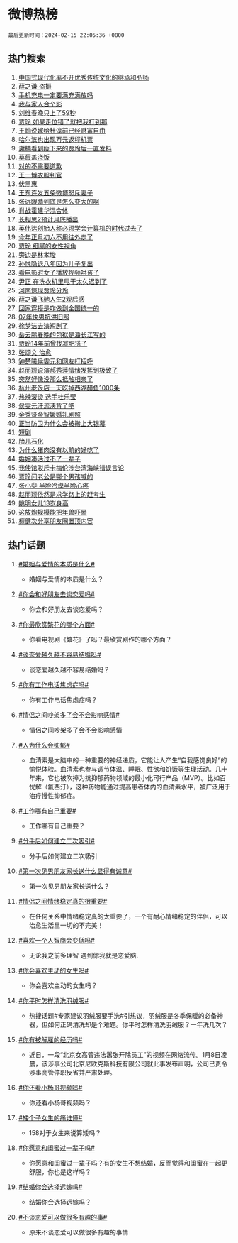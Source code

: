 # 微博热榜

`最后更新时间：2024-02-15 22:05:36 +0800`

## 热门搜索

1. [中国式现代化离不开优秀传统文化的继承和弘扬](https://m.weibo.cn/search?containerid=100103type%3D1%26t%3D10%26q%3D%23%E4%B8%AD%E5%9B%BD%E5%BC%8F%E7%8E%B0%E4%BB%A3%E5%8C%96%E7%A6%BB%E4%B8%8D%E5%BC%80%E4%BC%98%E7%A7%80%E4%BC%A0%E7%BB%9F%E6%96%87%E5%8C%96%E7%9A%84%E7%BB%A7%E6%89%BF%E5%92%8C%E5%BC%98%E6%89%AC%23&stream_entry_id=51&isnewpage=1&extparam=seat%3D1%26pos%3D0%26dgr%3D0%26filter_type%3Drealtimehot%26c_type%3D51%26stream_entry_id%3D51%26cate%3D10103%26q%3D%2523%25E4%25B8%25AD%25E5%259B%25BD%25E5%25BC%258F%25E7%258E%25B0%25E4%25BB%25A3%25E5%258C%2596%25E7%25A6%25BB%25E4%25B8%258D%25E5%25BC%2580%25E4%25BC%2598%25E7%25A7%2580%25E4%25BC%25A0%25E7%25BB%259F%25E6%2596%2587%25E5%258C%2596%25E7%259A%2584%25E7%25BB%25A7%25E6%2589%25BF%25E5%2592%258C%25E5%25BC%2598%25E6%2589%25AC%2523%26display_time%3D1708005934%26pre_seqid%3D170800593477700450163)
1. [薛之谦 盗摄](https://m.weibo.cn/search?containerid=100103type%3D1%26t%3D10%26q%3D%E8%96%9B%E4%B9%8B%E8%B0%A6+%E7%9B%97%E6%91%84&stream_entry_id=31&isnewpage=1&extparam=seat%3D1%26band_rank%3D1%26filter_type%3Drealtimehot%26c_type%3D31%26realpos%3D1%26cate%3D5001%26lcate%3D5001%26flag%3D1%26dgr%3D0%26q%3D%25E8%2596%259B%25E4%25B9%258B%25E8%25B0%25A6%2520%25E7%259B%2597%25E6%2591%2584%26stream_entry_id%3D31%26pos%3D0%26display_time%3D1708005934%26pre_seqid%3D170800593477700450163)
1. [手机充电一定要满充满放吗](https://m.weibo.cn/search?containerid=100103type%3D1%26t%3D10%26q%3D%23%E6%89%8B%E6%9C%BA%E5%85%85%E7%94%B5%E4%B8%80%E5%AE%9A%E8%A6%81%E6%BB%A1%E5%85%85%E6%BB%A1%E6%94%BE%E5%90%97%23&stream_entry_id=31&isnewpage=1&extparam=seat%3D1%26band_rank%3D2%26filter_type%3Drealtimehot%26c_type%3D31%26realpos%3D2%26cate%3D5001%26lcate%3D5001%26flag%3D2%26dgr%3D0%26q%3D%2523%25E6%2589%258B%25E6%259C%25BA%25E5%2585%2585%25E7%2594%25B5%25E4%25B8%2580%25E5%25AE%259A%25E8%25A6%2581%25E6%25BB%25A1%25E5%2585%2585%25E6%25BB%25A1%25E6%2594%25BE%25E5%2590%2597%2523%26stream_entry_id%3D31%26pos%3D1%26display_time%3D1708005934%26pre_seqid%3D170800593477700450163)
1. [我与家人合个影](https://m.weibo.cn/search?containerid=100103type%3D1%26t%3D10%26q%3D%23%E6%88%91%E4%B8%8E%E5%AE%B6%E4%BA%BA%E5%90%88%E4%B8%AA%E5%BD%B1%23&stream_entry_id=31&isnewpage=1&extparam=seat%3D1%26band_rank%3D3%26filter_type%3Drealtimehot%26c_type%3D31%26realpos%3D3%26cate%3D5001%26lcate%3D5001%26flag%3D0%26dgr%3D0%26q%3D%2523%25E6%2588%2591%25E4%25B8%258E%25E5%25AE%25B6%25E4%25BA%25BA%25E5%2590%2588%25E4%25B8%25AA%25E5%25BD%25B1%2523%26stream_entry_id%3D31%26pos%3D2%26display_time%3D1708005934%26pre_seqid%3D170800593477700450163)
1. [刘维春晚只上了59秒](https://m.weibo.cn/search?containerid=100103type%3D1%26t%3D10%26q%3D%23%E5%88%98%E7%BB%B4%E6%98%A5%E6%99%9A%E5%8F%AA%E4%B8%8A%E4%BA%8659%E7%A7%92%23&stream_entry_id=31&isnewpage=1&extparam=seat%3D1%26band_rank%3D4%26filter_type%3Drealtimehot%26c_type%3D31%26realpos%3D4%26cate%3D5001%26lcate%3D5001%26flag%3D1%26dgr%3D0%26q%3D%2523%25E5%2588%2598%25E7%25BB%25B4%25E6%2598%25A5%25E6%2599%259A%25E5%258F%25AA%25E4%25B8%258A%25E4%25BA%258659%25E7%25A7%2592%2523%26stream_entry_id%3D31%26pos%3D3%26display_time%3D1708005934%26pre_seqid%3D170800593477700450163)
1. [贾玲 如果走位错了就把我打到那](https://m.weibo.cn/search?containerid=100103type%3D1%26t%3D10%26q%3D%E8%B4%BE%E7%8E%B2+%E5%A6%82%E6%9E%9C%E8%B5%B0%E4%BD%8D%E9%94%99%E4%BA%86%E5%B0%B1%E6%8A%8A%E6%88%91%E6%89%93%E5%88%B0%E9%82%A3&stream_entry_id=31&isnewpage=1&extparam=seat%3D1%26band_rank%3D5%26filter_type%3Drealtimehot%26c_type%3D31%26realpos%3D5%26cate%3D5001%26lcate%3D5001%26flag%3D2%26dgr%3D0%26q%3D%25E8%25B4%25BE%25E7%258E%25B2%2520%25E5%25A6%2582%25E6%259E%259C%25E8%25B5%25B0%25E4%25BD%258D%25E9%2594%2599%25E4%25BA%2586%25E5%25B0%25B1%25E6%258A%258A%25E6%2588%2591%25E6%2589%2593%25E5%2588%25B0%25E9%2582%25A3%26stream_entry_id%3D31%26pos%3D4%26display_time%3D1708005934%26pre_seqid%3D170800593477700450163)
1. [王灿说嫁给杜淳前已经财富自由](https://m.weibo.cn/search?containerid=100103type%3D1%26t%3D10%26q%3D%23%E7%8E%8B%E7%81%BF%E8%AF%B4%E5%AB%81%E7%BB%99%E6%9D%9C%E6%B7%B3%E5%89%8D%E5%B7%B2%E7%BB%8F%E8%B4%A2%E5%AF%8C%E8%87%AA%E7%94%B1%23&stream_entry_id=31&isnewpage=1&extparam=seat%3D1%26band_rank%3D6%26filter_type%3Drealtimehot%26c_type%3D31%26realpos%3D6%26cate%3D5001%26lcate%3D5001%26flag%3D2%26dgr%3D0%26q%3D%2523%25E7%258E%258B%25E7%2581%25BF%25E8%25AF%25B4%25E5%25AB%2581%25E7%25BB%2599%25E6%259D%259C%25E6%25B7%25B3%25E5%2589%258D%25E5%25B7%25B2%25E7%25BB%258F%25E8%25B4%25A2%25E5%25AF%258C%25E8%2587%25AA%25E7%2594%25B1%2523%26stream_entry_id%3D31%26pos%3D5%26display_time%3D1708005934%26pre_seqid%3D170800593477700450163)
1. [哈尔滨也出现万元返程机票](https://m.weibo.cn/search?containerid=100103type%3D1%26t%3D10%26q%3D%23%E5%93%88%E5%B0%94%E6%BB%A8%E4%B9%9F%E5%87%BA%E7%8E%B0%E4%B8%87%E5%85%83%E8%BF%94%E7%A8%8B%E6%9C%BA%E7%A5%A8%23&stream_entry_id=31&isnewpage=1&extparam=seat%3D1%26band_rank%3D7%26filter_type%3Drealtimehot%26c_type%3D31%26realpos%3D7%26cate%3D5001%26lcate%3D5001%26flag%3D1%26dgr%3D0%26q%3D%2523%25E5%2593%2588%25E5%25B0%2594%25E6%25BB%25A8%25E4%25B9%259F%25E5%2587%25BA%25E7%258E%25B0%25E4%25B8%2587%25E5%2585%2583%25E8%25BF%2594%25E7%25A8%258B%25E6%259C%25BA%25E7%25A5%25A8%2523%26stream_entry_id%3D31%26pos%3D6%26display_time%3D1708005934%26pre_seqid%3D170800593477700450163)
1. [谢楠看到瘦下来的贾玲后一直发抖](https://m.weibo.cn/search?containerid=100103type%3D1%26t%3D10%26q%3D%23%E8%B0%A2%E6%A5%A0%E7%9C%8B%E5%88%B0%E7%98%A6%E4%B8%8B%E6%9D%A5%E7%9A%84%E8%B4%BE%E7%8E%B2%E5%90%8E%E4%B8%80%E7%9B%B4%E5%8F%91%E6%8A%96%23&stream_entry_id=31&isnewpage=1&extparam=seat%3D1%26band_rank%3D8%26filter_type%3Drealtimehot%26c_type%3D31%26realpos%3D8%26cate%3D5001%26lcate%3D5001%26flag%3D2%26dgr%3D0%26q%3D%2523%25E8%25B0%25A2%25E6%25A5%25A0%25E7%259C%258B%25E5%2588%25B0%25E7%2598%25A6%25E4%25B8%258B%25E6%259D%25A5%25E7%259A%2584%25E8%25B4%25BE%25E7%258E%25B2%25E5%2590%258E%25E4%25B8%2580%25E7%259B%25B4%25E5%258F%2591%25E6%258A%2596%2523%26stream_entry_id%3D31%26pos%3D7%26display_time%3D1708005934%26pre_seqid%3D170800593477700450163)
1. [草莓盖浇饭](https://m.weibo.cn/search?containerid=100103type%3D1%26t%3D10%26q%3D%E8%8D%89%E8%8E%93%E7%9B%96%E6%B5%87%E9%A5%AD&stream_entry_id=31&isnewpage=1&extparam=seat%3D1%26band_rank%3D9%26filter_type%3Drealtimehot%26c_type%3D31%26realpos%3D9%26cate%3D5001%26lcate%3D5001%26flag%3D1%26dgr%3D0%26q%3D%25E8%258D%2589%25E8%258E%2593%25E7%259B%2596%25E6%25B5%2587%25E9%25A5%25AD%26stream_entry_id%3D31%26pos%3D8%26display_time%3D1708005934%26pre_seqid%3D170800593477700450163)
1. [对的不需要道歉](https://m.weibo.cn/search?containerid=100103type%3D1%26t%3D10%26q%3D%E5%AF%B9%E7%9A%84%E4%B8%8D%E9%9C%80%E8%A6%81%E9%81%93%E6%AD%89&stream_entry_id=31&isnewpage=1&extparam=seat%3D1%26band_rank%3D10%26filter_type%3Drealtimehot%26c_type%3D31%26realpos%3D10%26cate%3D5001%26lcate%3D5001%26flag%3D2%26dgr%3D0%26q%3D%25E5%25AF%25B9%25E7%259A%2584%25E4%25B8%258D%25E9%259C%2580%25E8%25A6%2581%25E9%2581%2593%25E6%25AD%2589%26stream_entry_id%3D31%26pos%3D9%26display_time%3D1708005934%26pre_seqid%3D170800593477700450163)
1. [王一博衣服判官](https://m.weibo.cn/search?containerid=100103type%3D1%26t%3D10%26q%3D%E7%8E%8B%E4%B8%80%E5%8D%9A%E8%A1%A3%E6%9C%8D%E5%88%A4%E5%AE%98&stream_entry_id=31&isnewpage=1&extparam=seat%3D1%26band_rank%3D11%26filter_type%3Drealtimehot%26c_type%3D31%26realpos%3D11%26cate%3D5001%26lcate%3D5001%26flag%3D1%26dgr%3D0%26q%3D%25E7%258E%258B%25E4%25B8%2580%25E5%258D%259A%25E8%25A1%25A3%25E6%259C%258D%25E5%2588%25A4%25E5%25AE%2598%26stream_entry_id%3D31%26pos%3D10%26display_time%3D1708005934%26pre_seqid%3D170800593477700450163)
1. [伏黑惠](https://m.weibo.cn/search?containerid=100103type%3D1%26t%3D10%26q%3D%E4%BC%8F%E9%BB%91%E6%83%A0&stream_entry_id=31&isnewpage=1&extparam=seat%3D1%26band_rank%3D12%26filter_type%3Drealtimehot%26c_type%3D31%26realpos%3D12%26cate%3D5001%26lcate%3D5001%26flag%3D0%26dgr%3D0%26q%3D%25E4%25BC%258F%25E9%25BB%2591%25E6%2583%25A0%26stream_entry_id%3D31%26pos%3D11%26display_time%3D1708005934%26pre_seqid%3D170800593477700450163)
1. [王东连发五条微博怒斥妻子](https://m.weibo.cn/search?containerid=100103type%3D1%26t%3D10%26q%3D%23%E7%8E%8B%E4%B8%9C%E8%BF%9E%E5%8F%91%E4%BA%94%E6%9D%A1%E5%BE%AE%E5%8D%9A%E6%80%92%E6%96%A5%E5%A6%BB%E5%AD%90%23&stream_entry_id=31&isnewpage=1&extparam=seat%3D1%26band_rank%3D13%26filter_type%3Drealtimehot%26c_type%3D31%26realpos%3D13%26cate%3D5001%26lcate%3D5001%26flag%3D0%26dgr%3D0%26q%3D%2523%25E7%258E%258B%25E4%25B8%259C%25E8%25BF%259E%25E5%258F%2591%25E4%25BA%2594%25E6%259D%25A1%25E5%25BE%25AE%25E5%258D%259A%25E6%2580%2592%25E6%2596%25A5%25E5%25A6%25BB%25E5%25AD%2590%2523%26stream_entry_id%3D31%26pos%3D12%26display_time%3D1708005934%26pre_seqid%3D170800593477700450163)
1. [张远眼睛到底是怎么变大的啊](https://m.weibo.cn/search?containerid=100103type%3D1%26t%3D10%26q%3D%23%E5%BC%A0%E8%BF%9C%E7%9C%BC%E7%9D%9B%E5%88%B0%E5%BA%95%E6%98%AF%E6%80%8E%E4%B9%88%E5%8F%98%E5%A4%A7%E7%9A%84%E5%95%8A%23&stream_entry_id=31&isnewpage=1&extparam=seat%3D1%26band_rank%3D14%26filter_type%3Drealtimehot%26c_type%3D31%26realpos%3D14%26cate%3D5001%26lcate%3D5001%26flag%3D0%26dgr%3D0%26q%3D%2523%25E5%25BC%25A0%25E8%25BF%259C%25E7%259C%25BC%25E7%259D%259B%25E5%2588%25B0%25E5%25BA%2595%25E6%2598%25AF%25E6%2580%258E%25E4%25B9%2588%25E5%258F%2598%25E5%25A4%25A7%25E7%259A%2584%25E5%2595%258A%2523%26stream_entry_id%3D31%26pos%3D13%26display_time%3D1708005934%26pre_seqid%3D170800593477700450163)
1. [肖战霍建华混合体](https://m.weibo.cn/search?containerid=100103type%3D1%26t%3D10%26q%3D%E8%82%96%E6%88%98%E9%9C%8D%E5%BB%BA%E5%8D%8E%E6%B7%B7%E5%90%88%E4%BD%93&stream_entry_id=31&isnewpage=1&extparam=seat%3D1%26band_rank%3D15%26filter_type%3Drealtimehot%26c_type%3D31%26realpos%3D15%26cate%3D5001%26lcate%3D5001%26flag%3D0%26dgr%3D0%26q%3D%25E8%2582%2596%25E6%2588%2598%25E9%259C%258D%25E5%25BB%25BA%25E5%258D%258E%25E6%25B7%25B7%25E5%2590%2588%25E4%25BD%2593%26stream_entry_id%3D31%26pos%3D14%26display_time%3D1708005934%26pre_seqid%3D170800593477700450163)
1. [长相思2预计月底播出](https://m.weibo.cn/search?containerid=100103type%3D1%26t%3D10%26q%3D%23%E9%95%BF%E7%9B%B8%E6%80%9D2%E9%A2%84%E8%AE%A1%E6%9C%88%E5%BA%95%E6%92%AD%E5%87%BA%23&stream_entry_id=31&isnewpage=1&extparam=seat%3D1%26band_rank%3D16%26filter_type%3Drealtimehot%26c_type%3D31%26realpos%3D16%26cate%3D5001%26lcate%3D5001%26flag%3D0%26dgr%3D0%26q%3D%2523%25E9%2595%25BF%25E7%259B%25B8%25E6%2580%259D2%25E9%25A2%2584%25E8%25AE%25A1%25E6%259C%2588%25E5%25BA%2595%25E6%2592%25AD%25E5%2587%25BA%2523%26stream_entry_id%3D31%26pos%3D15%26display_time%3D1708005934%26pre_seqid%3D170800593477700450163)
1. [英伟达创始人称必须学会计算机的时代过去了](https://m.weibo.cn/search?containerid=100103type%3D1%26t%3D10%26q%3D%23%E8%8B%B1%E4%BC%9F%E8%BE%BE%E5%88%9B%E5%A7%8B%E4%BA%BA%E7%A7%B0%E5%BF%85%E9%A1%BB%E5%AD%A6%E4%BC%9A%E8%AE%A1%E7%AE%97%E6%9C%BA%E7%9A%84%E6%97%B6%E4%BB%A3%E8%BF%87%E5%8E%BB%E4%BA%86%23&stream_entry_id=31&isnewpage=1&extparam=seat%3D1%26band_rank%3D17%26filter_type%3Drealtimehot%26c_type%3D31%26realpos%3D17%26cate%3D5001%26lcate%3D5001%26flag%3D0%26dgr%3D0%26q%3D%2523%25E8%258B%25B1%25E4%25BC%259F%25E8%25BE%25BE%25E5%2588%259B%25E5%25A7%258B%25E4%25BA%25BA%25E7%25A7%25B0%25E5%25BF%2585%25E9%25A1%25BB%25E5%25AD%25A6%25E4%25BC%259A%25E8%25AE%25A1%25E7%25AE%2597%25E6%259C%25BA%25E7%259A%2584%25E6%2597%25B6%25E4%25BB%25A3%25E8%25BF%2587%25E5%258E%25BB%25E4%25BA%2586%2523%26stream_entry_id%3D31%26pos%3D16%26display_time%3D1708005934%26pre_seqid%3D170800593477700450163)
1. [今年正月初六不用往外走了](https://m.weibo.cn/search?containerid=100103type%3D1%26t%3D10%26q%3D%23%E4%BB%8A%E5%B9%B4%E6%AD%A3%E6%9C%88%E5%88%9D%E5%85%AD%E4%B8%8D%E7%94%A8%E5%BE%80%E5%A4%96%E8%B5%B0%E4%BA%86%23&stream_entry_id=31&isnewpage=1&extparam=seat%3D1%26band_rank%3D18%26filter_type%3Drealtimehot%26c_type%3D31%26realpos%3D18%26cate%3D5001%26lcate%3D5001%26flag%3D32768%26dgr%3D0%26q%3D%2523%25E4%25BB%258A%25E5%25B9%25B4%25E6%25AD%25A3%25E6%259C%2588%25E5%2588%259D%25E5%2585%25AD%25E4%25B8%258D%25E7%2594%25A8%25E5%25BE%2580%25E5%25A4%2596%25E8%25B5%25B0%25E4%25BA%2586%2523%26stream_entry_id%3D31%26pos%3D17%26display_time%3D1708005934%26pre_seqid%3D170800593477700450163)
1. [贾玲 细腻的女性视角](https://m.weibo.cn/search?containerid=100103type%3D1%26t%3D10%26q%3D%E8%B4%BE%E7%8E%B2+%E7%BB%86%E8%85%BB%E7%9A%84%E5%A5%B3%E6%80%A7%E8%A7%86%E8%A7%92&stream_entry_id=31&isnewpage=1&extparam=seat%3D1%26band_rank%3D19%26filter_type%3Drealtimehot%26c_type%3D31%26realpos%3D19%26cate%3D5001%26lcate%3D5001%26flag%3D0%26dgr%3D0%26q%3D%25E8%25B4%25BE%25E7%258E%25B2%2520%25E7%25BB%2586%25E8%2585%25BB%25E7%259A%2584%25E5%25A5%25B3%25E6%2580%25A7%25E8%25A7%2586%25E8%25A7%2592%26stream_entry_id%3D31%26pos%3D18%26display_time%3D1708005934%26pre_seqid%3D170800593477700450163)
1. [旁边是林孝埈](https://m.weibo.cn/search?containerid=100103type%3D1%26t%3D10%26q%3D%E6%97%81%E8%BE%B9%E6%98%AF%E6%9E%97%E5%AD%9D%E5%9F%88&stream_entry_id=31&isnewpage=1&extparam=seat%3D1%26band_rank%3D20%26filter_type%3Drealtimehot%26c_type%3D31%26realpos%3D20%26cate%3D5001%26lcate%3D5001%26flag%3D1%26dgr%3D0%26q%3D%25E6%2597%2581%25E8%25BE%25B9%25E6%2598%25AF%25E6%259E%2597%25E5%25AD%259D%25E5%259F%2588%26stream_entry_id%3D31%26pos%3D19%26display_time%3D1708005934%26pre_seqid%3D170800593477700450163)
1. [孙悦隐退八年因为儿子复出](https://m.weibo.cn/search?containerid=100103type%3D1%26t%3D10%26q%3D%23%E5%AD%99%E6%82%A6%E9%9A%90%E9%80%80%E5%85%AB%E5%B9%B4%E5%9B%A0%E4%B8%BA%E5%84%BF%E5%AD%90%E5%A4%8D%E5%87%BA%23&stream_entry_id=31&isnewpage=1&extparam=seat%3D1%26band_rank%3D21%26filter_type%3Drealtimehot%26c_type%3D31%26realpos%3D21%26cate%3D5001%26lcate%3D5001%26flag%3D1%26dgr%3D0%26q%3D%2523%25E5%25AD%2599%25E6%2582%25A6%25E9%259A%2590%25E9%2580%2580%25E5%2585%25AB%25E5%25B9%25B4%25E5%259B%25A0%25E4%25B8%25BA%25E5%2584%25BF%25E5%25AD%2590%25E5%25A4%258D%25E5%2587%25BA%2523%26stream_entry_id%3D31%26pos%3D20%26display_time%3D1708005934%26pre_seqid%3D170800593477700450163)
1. [看电影时女子播放视频哄孩子](https://m.weibo.cn/search?containerid=100103type%3D1%26t%3D10%26q%3D%23%E7%9C%8B%E7%94%B5%E5%BD%B1%E6%97%B6%E5%A5%B3%E5%AD%90%E6%92%AD%E6%94%BE%E8%A7%86%E9%A2%91%E5%93%84%E5%AD%A9%E5%AD%90%23&stream_entry_id=31&isnewpage=1&extparam=seat%3D1%26band_rank%3D22%26filter_type%3Drealtimehot%26c_type%3D31%26realpos%3D22%26cate%3D5001%26lcate%3D5001%26flag%3D1%26dgr%3D0%26q%3D%2523%25E7%259C%258B%25E7%2594%25B5%25E5%25BD%25B1%25E6%2597%25B6%25E5%25A5%25B3%25E5%25AD%2590%25E6%2592%25AD%25E6%2594%25BE%25E8%25A7%2586%25E9%25A2%2591%25E5%2593%2584%25E5%25AD%25A9%25E5%25AD%2590%2523%26stream_entry_id%3D31%26pos%3D21%26display_time%3D1708005934%26pre_seqid%3D170800593477700450163)
1. [尹正 在洗衣机里甩干太久迟到了](https://m.weibo.cn/search?containerid=100103type%3D1%26t%3D10%26q%3D%E5%B0%B9%E6%AD%A3+%E5%9C%A8%E6%B4%97%E8%A1%A3%E6%9C%BA%E9%87%8C%E7%94%A9%E5%B9%B2%E5%A4%AA%E4%B9%85%E8%BF%9F%E5%88%B0%E4%BA%86&stream_entry_id=31&isnewpage=1&extparam=seat%3D1%26band_rank%3D23%26filter_type%3Drealtimehot%26c_type%3D31%26realpos%3D23%26cate%3D5001%26lcate%3D5001%26flag%3D1%26dgr%3D0%26q%3D%25E5%25B0%25B9%25E6%25AD%25A3%2520%25E5%259C%25A8%25E6%25B4%2597%25E8%25A1%25A3%25E6%259C%25BA%25E9%2587%258C%25E7%2594%25A9%25E5%25B9%25B2%25E5%25A4%25AA%25E4%25B9%2585%25E8%25BF%259F%25E5%2588%25B0%25E4%25BA%2586%26stream_entry_id%3D31%26pos%3D22%26display_time%3D1708005934%26pre_seqid%3D170800593477700450163)
1. [河南惊现贾玲分玲](https://m.weibo.cn/search?containerid=100103type%3D1%26t%3D10%26q%3D%23%E6%B2%B3%E5%8D%97%E6%83%8A%E7%8E%B0%E8%B4%BE%E7%8E%B2%E5%88%86%E7%8E%B2%23&stream_entry_id=31&isnewpage=1&extparam=seat%3D1%26band_rank%3D24%26filter_type%3Drealtimehot%26c_type%3D31%26realpos%3D24%26cate%3D5001%26lcate%3D5001%26flag%3D0%26dgr%3D0%26q%3D%2523%25E6%25B2%25B3%25E5%258D%2597%25E6%2583%258A%25E7%258E%25B0%25E8%25B4%25BE%25E7%258E%25B2%25E5%2588%2586%25E7%258E%25B2%2523%26stream_entry_id%3D31%26pos%3D23%26display_time%3D1708005934%26pre_seqid%3D170800593477700450163)
1. [薛之谦飞驰人生2观后感](https://m.weibo.cn/search?containerid=100103type%3D1%26t%3D10%26q%3D%23%E8%96%9B%E4%B9%8B%E8%B0%A6%E9%A3%9E%E9%A9%B0%E4%BA%BA%E7%94%9F2%E8%A7%82%E5%90%8E%E6%84%9F%23&stream_entry_id=31&isnewpage=1&extparam=seat%3D1%26band_rank%3D25%26filter_type%3Drealtimehot%26c_type%3D31%26realpos%3D25%26cate%3D5001%26lcate%3D5001%26flag%3D0%26dgr%3D0%26q%3D%2523%25E8%2596%259B%25E4%25B9%258B%25E8%25B0%25A6%25E9%25A3%259E%25E9%25A9%25B0%25E4%25BA%25BA%25E7%2594%259F2%25E8%25A7%2582%25E5%2590%258E%25E6%2584%259F%2523%26stream_entry_id%3D31%26pos%3D24%26display_time%3D1708005934%26pre_seqid%3D170800593477700450163)
1. [回家穿搭是咋做到全国统一的](https://m.weibo.cn/search?containerid=100103type%3D1%26t%3D10%26q%3D%23%E5%9B%9E%E5%AE%B6%E7%A9%BF%E6%90%AD%E6%98%AF%E5%92%8B%E5%81%9A%E5%88%B0%E5%85%A8%E5%9B%BD%E7%BB%9F%E4%B8%80%E7%9A%84%23&stream_entry_id=31&isnewpage=1&extparam=seat%3D1%26band_rank%3D26%26filter_type%3Drealtimehot%26c_type%3D31%26realpos%3D26%26cate%3D5001%26lcate%3D5001%26flag%3D1%26dgr%3D0%26q%3D%2523%25E5%259B%259E%25E5%25AE%25B6%25E7%25A9%25BF%25E6%2590%25AD%25E6%2598%25AF%25E5%2592%258B%25E5%2581%259A%25E5%2588%25B0%25E5%2585%25A8%25E5%259B%25BD%25E7%25BB%259F%25E4%25B8%2580%25E7%259A%2584%2523%26stream_entry_id%3D31%26pos%3D25%26display_time%3D1708005934%26pre_seqid%3D170800593477700450163)
1. [07年快男抗洪旧照](https://m.weibo.cn/search?containerid=100103type%3D1%26t%3D10%26q%3D07%E5%B9%B4%E5%BF%AB%E7%94%B7%E6%8A%97%E6%B4%AA%E6%97%A7%E7%85%A7&stream_entry_id=31&isnewpage=1&extparam=seat%3D1%26band_rank%3D27%26filter_type%3Drealtimehot%26c_type%3D31%26realpos%3D27%26cate%3D5001%26lcate%3D5001%26flag%3D0%26dgr%3D0%26q%3D07%25E5%25B9%25B4%25E5%25BF%25AB%25E7%2594%25B7%25E6%258A%2597%25E6%25B4%25AA%25E6%2597%25A7%25E7%2585%25A7%26stream_entry_id%3D31%26pos%3D26%26display_time%3D1708005934%26pre_seqid%3D170800593477700450163)
1. [徐梦洁去演短剧了](https://m.weibo.cn/search?containerid=100103type%3D1%26t%3D10%26q%3D%23%E5%BE%90%E6%A2%A6%E6%B4%81%E5%8E%BB%E6%BC%94%E7%9F%AD%E5%89%A7%E4%BA%86%23&stream_entry_id=31&isnewpage=1&extparam=seat%3D1%26band_rank%3D28%26filter_type%3Drealtimehot%26c_type%3D31%26realpos%3D28%26cate%3D5001%26lcate%3D5001%26flag%3D0%26dgr%3D0%26q%3D%2523%25E5%25BE%2590%25E6%25A2%25A6%25E6%25B4%2581%25E5%258E%25BB%25E6%25BC%2594%25E7%259F%25AD%25E5%2589%25A7%25E4%25BA%2586%2523%26stream_entry_id%3D31%26pos%3D27%26display_time%3D1708005934%26pre_seqid%3D170800593477700450163)
1. [岳云鹏春晚的包袱是潘长江写的](https://m.weibo.cn/search?containerid=100103type%3D1%26t%3D10%26q%3D%23%E5%B2%B3%E4%BA%91%E9%B9%8F%E6%98%A5%E6%99%9A%E7%9A%84%E5%8C%85%E8%A2%B1%E6%98%AF%E6%BD%98%E9%95%BF%E6%B1%9F%E5%86%99%E7%9A%84%23&stream_entry_id=31&isnewpage=1&extparam=seat%3D1%26band_rank%3D29%26filter_type%3Drealtimehot%26c_type%3D31%26realpos%3D29%26cate%3D5001%26lcate%3D5001%26flag%3D1%26dgr%3D0%26q%3D%2523%25E5%25B2%25B3%25E4%25BA%2591%25E9%25B9%258F%25E6%2598%25A5%25E6%2599%259A%25E7%259A%2584%25E5%258C%2585%25E8%25A2%25B1%25E6%2598%25AF%25E6%25BD%2598%25E9%2595%25BF%25E6%25B1%259F%25E5%2586%2599%25E7%259A%2584%2523%26stream_entry_id%3D31%26pos%3D28%26display_time%3D1708005934%26pre_seqid%3D170800593477700450163)
1. [贾玲14年前曾找减肥搭子](https://m.weibo.cn/search?containerid=100103type%3D1%26t%3D10%26q%3D%23%E8%B4%BE%E7%8E%B214%E5%B9%B4%E5%89%8D%E6%9B%BE%E6%89%BE%E5%87%8F%E8%82%A5%E6%90%AD%E5%AD%90%23&stream_entry_id=31&isnewpage=1&extparam=seat%3D1%26band_rank%3D30%26filter_type%3Drealtimehot%26c_type%3D31%26realpos%3D30%26cate%3D5001%26lcate%3D5001%26flag%3D0%26dgr%3D0%26q%3D%2523%25E8%25B4%25BE%25E7%258E%25B214%25E5%25B9%25B4%25E5%2589%258D%25E6%259B%25BE%25E6%2589%25BE%25E5%2587%258F%25E8%2582%25A5%25E6%2590%25AD%25E5%25AD%2590%2523%26stream_entry_id%3D31%26pos%3D29%26display_time%3D1708005934%26pre_seqid%3D170800593477700450163)
1. [张颂文 治愈](https://m.weibo.cn/search?containerid=100103type%3D1%26t%3D10%26q%3D%E5%BC%A0%E9%A2%82%E6%96%87+%E6%B2%BB%E6%84%88&stream_entry_id=31&isnewpage=1&extparam=seat%3D1%26band_rank%3D31%26filter_type%3Drealtimehot%26c_type%3D31%26realpos%3D31%26cate%3D5001%26lcate%3D5001%26flag%3D1%26dgr%3D0%26q%3D%25E5%25BC%25A0%25E9%25A2%2582%25E6%2596%2587%2520%25E6%25B2%25BB%25E6%2584%2588%26stream_entry_id%3D31%26pos%3D30%26display_time%3D1708005934%26pre_seqid%3D170800593477700450163)
1. [钟楚曦侯雯元和网友打招呼](https://m.weibo.cn/search?containerid=100103type%3D1%26t%3D10%26q%3D%23%E9%92%9F%E6%A5%9A%E6%9B%A6%E4%BE%AF%E9%9B%AF%E5%85%83%E5%92%8C%E7%BD%91%E5%8F%8B%E6%89%93%E6%8B%9B%E5%91%BC%23&stream_entry_id=31&isnewpage=1&extparam=seat%3D1%26band_rank%3D32%26filter_type%3Drealtimehot%26c_type%3D31%26realpos%3D32%26cate%3D5001%26lcate%3D5001%26flag%3D0%26dgr%3D0%26q%3D%2523%25E9%2592%259F%25E6%25A5%259A%25E6%259B%25A6%25E4%25BE%25AF%25E9%259B%25AF%25E5%2585%2583%25E5%2592%258C%25E7%25BD%2591%25E5%258F%258B%25E6%2589%2593%25E6%258B%259B%25E5%2591%25BC%2523%26stream_entry_id%3D31%26pos%3D31%26display_time%3D1708005934%26pre_seqid%3D170800593477700450163)
1. [赵丽颖说演郝秀萍情绪发挥到极致了](https://m.weibo.cn/search?containerid=100103type%3D1%26t%3D10%26q%3D%23%E8%B5%B5%E4%B8%BD%E9%A2%96%E8%AF%B4%E6%BC%94%E9%83%9D%E7%A7%80%E8%90%8D%E6%83%85%E7%BB%AA%E5%8F%91%E6%8C%A5%E5%88%B0%E6%9E%81%E8%87%B4%E4%BA%86%23&stream_entry_id=31&isnewpage=1&extparam=seat%3D1%26band_rank%3D33%26filter_type%3Drealtimehot%26c_type%3D31%26realpos%3D33%26cate%3D5001%26lcate%3D5001%26flag%3D1%26dgr%3D0%26q%3D%2523%25E8%25B5%25B5%25E4%25B8%25BD%25E9%25A2%2596%25E8%25AF%25B4%25E6%25BC%2594%25E9%2583%259D%25E7%25A7%2580%25E8%2590%258D%25E6%2583%2585%25E7%25BB%25AA%25E5%258F%2591%25E6%258C%25A5%25E5%2588%25B0%25E6%259E%2581%25E8%2587%25B4%25E4%25BA%2586%2523%26stream_entry_id%3D31%26pos%3D32%26display_time%3D1708005934%26pre_seqid%3D170800593477700450163)
1. [突然好像没那么抵触相亲了](https://m.weibo.cn/search?containerid=100103type%3D1%26t%3D10%26q%3D%23%E7%AA%81%E7%84%B6%E5%A5%BD%E5%83%8F%E6%B2%A1%E9%82%A3%E4%B9%88%E6%8A%B5%E8%A7%A6%E7%9B%B8%E4%BA%B2%E4%BA%86%23&stream_entry_id=31&isnewpage=1&extparam=seat%3D1%26band_rank%3D34%26filter_type%3Drealtimehot%26c_type%3D31%26realpos%3D34%26cate%3D5001%26lcate%3D5001%26flag%3D0%26dgr%3D0%26q%3D%2523%25E7%25AA%2581%25E7%2584%25B6%25E5%25A5%25BD%25E5%2583%258F%25E6%25B2%25A1%25E9%2582%25A3%25E4%25B9%2588%25E6%258A%25B5%25E8%25A7%25A6%25E7%259B%25B8%25E4%25BA%25B2%25E4%25BA%2586%2523%26stream_entry_id%3D31%26pos%3D33%26display_time%3D1708005934%26pre_seqid%3D170800593477700450163)
1. [杭州老饭店一天吃掉西湖醋鱼1000条](https://m.weibo.cn/search?containerid=100103type%3D1%26t%3D10%26q%3D%23%E6%9D%AD%E5%B7%9E%E8%80%81%E9%A5%AD%E5%BA%97%E4%B8%80%E5%A4%A9%E5%90%83%E6%8E%89%E8%A5%BF%E6%B9%96%E9%86%8B%E9%B1%BC1000%E6%9D%A1%23&stream_entry_id=31&isnewpage=1&extparam=seat%3D1%26band_rank%3D35%26filter_type%3Drealtimehot%26c_type%3D31%26realpos%3D35%26cate%3D5001%26lcate%3D5001%26flag%3D1%26dgr%3D0%26q%3D%2523%25E6%259D%25AD%25E5%25B7%259E%25E8%2580%2581%25E9%25A5%25AD%25E5%25BA%2597%25E4%25B8%2580%25E5%25A4%25A9%25E5%2590%2583%25E6%258E%2589%25E8%25A5%25BF%25E6%25B9%2596%25E9%2586%258B%25E9%25B1%25BC1000%25E6%259D%25A1%2523%26stream_entry_id%3D31%26pos%3D34%26display_time%3D1708005934%26pre_seqid%3D170800593477700450163)
1. [热辣滚烫 选手杜乐莹](https://m.weibo.cn/search?containerid=100103type%3D1%26t%3D10%26q%3D%E7%83%AD%E8%BE%A3%E6%BB%9A%E7%83%AB+%E9%80%89%E6%89%8B%E6%9D%9C%E4%B9%90%E8%8E%B9&stream_entry_id=31&isnewpage=1&extparam=seat%3D1%26band_rank%3D36%26filter_type%3Drealtimehot%26c_type%3D31%26realpos%3D36%26cate%3D5001%26lcate%3D5001%26flag%3D1%26dgr%3D0%26q%3D%25E7%2583%25AD%25E8%25BE%25A3%25E6%25BB%259A%25E7%2583%25AB%2520%25E9%2580%2589%25E6%2589%258B%25E6%259D%259C%25E4%25B9%2590%25E8%258E%25B9%26stream_entry_id%3D31%26pos%3D35%26display_time%3D1708005934%26pre_seqid%3D170800593477700450163)
1. [侯雯元汗流浃背了吧](https://m.weibo.cn/search?containerid=100103type%3D1%26t%3D10%26q%3D%23%E4%BE%AF%E9%9B%AF%E5%85%83%E6%B1%97%E6%B5%81%E6%B5%83%E8%83%8C%E4%BA%86%E5%90%A7%23&stream_entry_id=31&isnewpage=1&extparam=seat%3D1%26band_rank%3D37%26filter_type%3Drealtimehot%26c_type%3D31%26realpos%3D37%26cate%3D5001%26lcate%3D5001%26flag%3D0%26dgr%3D0%26q%3D%2523%25E4%25BE%25AF%25E9%259B%25AF%25E5%2585%2583%25E6%25B1%2597%25E6%25B5%2581%25E6%25B5%2583%25E8%2583%258C%25E4%25BA%2586%25E5%2590%25A7%2523%26stream_entry_id%3D31%26pos%3D36%26display_time%3D1708005934%26pre_seqid%3D170800593477700450163)
1. [金秀贤金智媛婚礼剧照](https://m.weibo.cn/search?containerid=100103type%3D1%26t%3D10%26q%3D%23%E9%87%91%E7%A7%80%E8%B4%A4%E9%87%91%E6%99%BA%E5%AA%9B%E5%A9%9A%E7%A4%BC%E5%89%A7%E7%85%A7%23&stream_entry_id=31&isnewpage=1&extparam=seat%3D1%26band_rank%3D38%26filter_type%3Drealtimehot%26c_type%3D31%26realpos%3D38%26cate%3D5001%26lcate%3D5001%26flag%3D0%26dgr%3D0%26q%3D%2523%25E9%2587%2591%25E7%25A7%2580%25E8%25B4%25A4%25E9%2587%2591%25E6%2599%25BA%25E5%25AA%259B%25E5%25A9%259A%25E7%25A4%25BC%25E5%2589%25A7%25E7%2585%25A7%2523%26stream_entry_id%3D31%26pos%3D37%26display_time%3D1708005934%26pre_seqid%3D170800593477700450163)
1. [正当防卫为什么会被搬上大银幕](https://m.weibo.cn/search?containerid=100103type%3D1%26t%3D10%26q%3D%23%E6%AD%A3%E5%BD%93%E9%98%B2%E5%8D%AB%E4%B8%BA%E4%BB%80%E4%B9%88%E4%BC%9A%E8%A2%AB%E6%90%AC%E4%B8%8A%E5%A4%A7%E9%93%B6%E5%B9%95%23&stream_entry_id=31&isnewpage=1&extparam=seat%3D1%26band_rank%3D39%26filter_type%3Drealtimehot%26c_type%3D31%26realpos%3D39%26cate%3D5001%26lcate%3D5001%26flag%3D0%26dgr%3D0%26q%3D%2523%25E6%25AD%25A3%25E5%25BD%2593%25E9%2598%25B2%25E5%258D%25AB%25E4%25B8%25BA%25E4%25BB%2580%25E4%25B9%2588%25E4%25BC%259A%25E8%25A2%25AB%25E6%2590%25AC%25E4%25B8%258A%25E5%25A4%25A7%25E9%2593%25B6%25E5%25B9%2595%2523%26stream_entry_id%3D31%26pos%3D38%26display_time%3D1708005934%26pre_seqid%3D170800593477700450163)
1. [短剧](https://m.weibo.cn/search?containerid=100103type%3D1%26t%3D10%26q%3D%E7%9F%AD%E5%89%A7&stream_entry_id=31&isnewpage=1&extparam=seat%3D1%26band_rank%3D40%26filter_type%3Drealtimehot%26c_type%3D31%26realpos%3D40%26cate%3D5001%26lcate%3D5001%26flag%3D0%26dgr%3D0%26q%3D%25E7%259F%25AD%25E5%2589%25A7%26stream_entry_id%3D31%26pos%3D39%26display_time%3D1708005934%26pre_seqid%3D170800593477700450163)
1. [胎儿石化](https://m.weibo.cn/search?containerid=100103type%3D1%26t%3D10%26q%3D%E8%83%8E%E5%84%BF%E7%9F%B3%E5%8C%96&stream_entry_id=31&isnewpage=1&extparam=seat%3D1%26band_rank%3D41%26filter_type%3Drealtimehot%26c_type%3D31%26realpos%3D41%26cate%3D5001%26lcate%3D5001%26flag%3D0%26dgr%3D0%26q%3D%25E8%2583%258E%25E5%2584%25BF%25E7%259F%25B3%25E5%258C%2596%26stream_entry_id%3D31%26pos%3D40%26display_time%3D1708005934%26pre_seqid%3D170800593477700450163)
1. [为什么猪肉没有以前的好吃了](https://m.weibo.cn/search?containerid=100103type%3D1%26t%3D10%26q%3D%23%E4%B8%BA%E4%BB%80%E4%B9%88%E7%8C%AA%E8%82%89%E6%B2%A1%E6%9C%89%E4%BB%A5%E5%89%8D%E7%9A%84%E5%A5%BD%E5%90%83%E4%BA%86%23&stream_entry_id=31&isnewpage=1&extparam=seat%3D1%26band_rank%3D42%26filter_type%3Drealtimehot%26c_type%3D31%26realpos%3D42%26cate%3D5001%26lcate%3D5001%26flag%3D1%26dgr%3D0%26q%3D%2523%25E4%25B8%25BA%25E4%25BB%2580%25E4%25B9%2588%25E7%258C%25AA%25E8%2582%2589%25E6%25B2%25A1%25E6%259C%2589%25E4%25BB%25A5%25E5%2589%258D%25E7%259A%2584%25E5%25A5%25BD%25E5%2590%2583%25E4%25BA%2586%2523%26stream_entry_id%3D31%26pos%3D41%26display_time%3D1708005934%26pre_seqid%3D170800593477700450163)
1. [婚姻凑活过不了一辈子](https://m.weibo.cn/search?containerid=100103type%3D1%26t%3D10%26q%3D%E5%A9%9A%E5%A7%BB%E5%87%91%E6%B4%BB%E8%BF%87%E4%B8%8D%E4%BA%86%E4%B8%80%E8%BE%88%E5%AD%90&stream_entry_id=31&isnewpage=1&extparam=seat%3D1%26band_rank%3D43%26filter_type%3Drealtimehot%26c_type%3D31%26realpos%3D43%26cate%3D5001%26lcate%3D5001%26flag%3D0%26dgr%3D0%26q%3D%25E5%25A9%259A%25E5%25A7%25BB%25E5%2587%2591%25E6%25B4%25BB%25E8%25BF%2587%25E4%25B8%258D%25E4%25BA%2586%25E4%25B8%2580%25E8%25BE%2588%25E5%25AD%2590%26stream_entry_id%3D31%26pos%3D42%26display_time%3D1708005934%26pre_seqid%3D170800593477700450163)
1. [我使馆驳斥卡梅伦涉台湾海峡错误言论](https://m.weibo.cn/search?containerid=100103type%3D1%26t%3D10%26q%3D%23%E6%88%91%E4%BD%BF%E9%A6%86%E9%A9%B3%E6%96%A5%E5%8D%A1%E6%A2%85%E4%BC%A6%E6%B6%89%E5%8F%B0%E6%B9%BE%E6%B5%B7%E5%B3%A1%E9%94%99%E8%AF%AF%E8%A8%80%E8%AE%BA%23&stream_entry_id=31&isnewpage=1&extparam=seat%3D1%26band_rank%3D44%26filter_type%3Drealtimehot%26c_type%3D31%26realpos%3D44%26cate%3D5001%26lcate%3D5001%26flag%3D1%26dgr%3D0%26q%3D%2523%25E6%2588%2591%25E4%25BD%25BF%25E9%25A6%2586%25E9%25A9%25B3%25E6%2596%25A5%25E5%258D%25A1%25E6%25A2%2585%25E4%25BC%25A6%25E6%25B6%2589%25E5%258F%25B0%25E6%25B9%25BE%25E6%25B5%25B7%25E5%25B3%25A1%25E9%2594%2599%25E8%25AF%25AF%25E8%25A8%2580%25E8%25AE%25BA%2523%26stream_entry_id%3D31%26pos%3D43%26display_time%3D1708005934%26pre_seqid%3D170800593477700450163)
1. [贾玲问老公是哪个男孩喊的](https://m.weibo.cn/search?containerid=100103type%3D1%26t%3D10%26q%3D%23%E8%B4%BE%E7%8E%B2%E9%97%AE%E8%80%81%E5%85%AC%E6%98%AF%E5%93%AA%E4%B8%AA%E7%94%B7%E5%AD%A9%E5%96%8A%E7%9A%84%23&stream_entry_id=31&isnewpage=1&extparam=seat%3D1%26band_rank%3D45%26filter_type%3Drealtimehot%26c_type%3D31%26realpos%3D45%26cate%3D5001%26lcate%3D5001%26flag%3D0%26dgr%3D0%26q%3D%2523%25E8%25B4%25BE%25E7%258E%25B2%25E9%2597%25AE%25E8%2580%2581%25E5%2585%25AC%25E6%2598%25AF%25E5%2593%25AA%25E4%25B8%25AA%25E7%2594%25B7%25E5%25AD%25A9%25E5%2596%258A%25E7%259A%2584%2523%26stream_entry_id%3D31%26pos%3D44%26display_time%3D1708005934%26pre_seqid%3D170800593477700450163)
1. [张小斐 半脸冷漠半脸心疼](https://m.weibo.cn/search?containerid=100103type%3D1%26t%3D10%26q%3D%E5%BC%A0%E5%B0%8F%E6%96%90+%E5%8D%8A%E8%84%B8%E5%86%B7%E6%BC%A0%E5%8D%8A%E8%84%B8%E5%BF%83%E7%96%BC&stream_entry_id=31&isnewpage=1&extparam=seat%3D1%26band_rank%3D46%26filter_type%3Drealtimehot%26c_type%3D31%26realpos%3D46%26cate%3D5001%26lcate%3D5001%26flag%3D0%26dgr%3D0%26q%3D%25E5%25BC%25A0%25E5%25B0%258F%25E6%2596%2590%2520%25E5%258D%258A%25E8%2584%25B8%25E5%2586%25B7%25E6%25BC%25A0%25E5%258D%258A%25E8%2584%25B8%25E5%25BF%2583%25E7%2596%25BC%26stream_entry_id%3D31%26pos%3D45%26display_time%3D1708005934%26pre_seqid%3D170800593477700450163)
1. [赵丽颖依然是求学路上的赶考生](https://m.weibo.cn/search?containerid=100103type%3D1%26t%3D10%26q%3D%23%E8%B5%B5%E4%B8%BD%E9%A2%96%E4%BE%9D%E7%84%B6%E6%98%AF%E6%B1%82%E5%AD%A6%E8%B7%AF%E4%B8%8A%E7%9A%84%E8%B5%B6%E8%80%83%E7%94%9F%23&stream_entry_id=31&isnewpage=1&extparam=seat%3D1%26band_rank%3D47%26filter_type%3Drealtimehot%26c_type%3D31%26realpos%3D47%26cate%3D5001%26lcate%3D5001%26flag%3D0%26dgr%3D0%26q%3D%2523%25E8%25B5%25B5%25E4%25B8%25BD%25E9%25A2%2596%25E4%25BE%259D%25E7%2584%25B6%25E6%2598%25AF%25E6%25B1%2582%25E5%25AD%25A6%25E8%25B7%25AF%25E4%25B8%258A%25E7%259A%2584%25E8%25B5%25B6%25E8%2580%2583%25E7%2594%259F%2523%26stream_entry_id%3D31%26pos%3D46%26display_time%3D1708005934%26pre_seqid%3D170800593477700450163)
1. [姚明女儿13岁身高](https://m.weibo.cn/search?containerid=100103type%3D1%26t%3D10%26q%3D%23%E5%A7%9A%E6%98%8E%E5%A5%B3%E5%84%BF13%E5%B2%81%E8%BA%AB%E9%AB%98%23&stream_entry_id=31&isnewpage=1&extparam=seat%3D1%26band_rank%3D48%26filter_type%3Drealtimehot%26c_type%3D31%26realpos%3D48%26cate%3D5001%26lcate%3D5001%26flag%3D0%26dgr%3D0%26q%3D%2523%25E5%25A7%259A%25E6%2598%258E%25E5%25A5%25B3%25E5%2584%25BF13%25E5%25B2%2581%25E8%25BA%25AB%25E9%25AB%2598%2523%26stream_entry_id%3D31%26pos%3D47%26display_time%3D1708005934%26pre_seqid%3D170800593477700450163)
1. [这放炮规模能把年兽吓晕](https://m.weibo.cn/search?containerid=100103type%3D1%26t%3D10%26q%3D%E8%BF%99%E6%94%BE%E7%82%AE%E8%A7%84%E6%A8%A1%E8%83%BD%E6%8A%8A%E5%B9%B4%E5%85%BD%E5%90%93%E6%99%95&stream_entry_id=31&isnewpage=1&extparam=seat%3D1%26band_rank%3D49%26filter_type%3Drealtimehot%26c_type%3D31%26realpos%3D49%26cate%3D5001%26lcate%3D5001%26flag%3D1%26dgr%3D0%26q%3D%25E8%25BF%2599%25E6%2594%25BE%25E7%2582%25AE%25E8%25A7%2584%25E6%25A8%25A1%25E8%2583%25BD%25E6%258A%258A%25E5%25B9%25B4%25E5%2585%25BD%25E5%2590%2593%25E6%2599%2595%26stream_entry_id%3D31%26pos%3D48%26display_time%3D1708005934%26pre_seqid%3D170800593477700450163)
1. [檀健次分享朋友圈置顶内容](https://m.weibo.cn/search?containerid=100103type%3D1%26t%3D10%26q%3D%23%E6%AA%80%E5%81%A5%E6%AC%A1%E5%88%86%E4%BA%AB%E6%9C%8B%E5%8F%8B%E5%9C%88%E7%BD%AE%E9%A1%B6%E5%86%85%E5%AE%B9%23&stream_entry_id=31&isnewpage=1&extparam=seat%3D1%26band_rank%3D50%26filter_type%3Drealtimehot%26c_type%3D31%26realpos%3D50%26cate%3D5001%26lcate%3D5001%26flag%3D0%26dgr%3D0%26q%3D%2523%25E6%25AA%2580%25E5%2581%25A5%25E6%25AC%25A1%25E5%2588%2586%25E4%25BA%25AB%25E6%259C%258B%25E5%258F%258B%25E5%259C%2588%25E7%25BD%25AE%25E9%25A1%25B6%25E5%2586%2585%25E5%25AE%25B9%2523%26stream_entry_id%3D31%26pos%3D49%26display_time%3D1708005934%26pre_seqid%3D170800593477700450163)

## 热门话题

1. [#婚姻与爱情的本质是什么#](https://m.weibo.cn/search?containerid=231522type%3D1%26t%3D10%26q%3D%23%E5%A9%9A%E5%A7%BB%E4%B8%8E%E7%88%B1%E6%83%85%E7%9A%84%E6%9C%AC%E8%B4%A8%E6%98%AF%E4%BB%80%E4%B9%88%23&stream_entry_id=128&isnewpage=1&extparam=seat%3D1%26pos%3D1-0-0%26dgr%3D0%26c_type%3D128%26unitid%3D1704881162756%26cate%3D5004%26lcate%3D5004%26display_time%3D1708005935%26pre_seqid%3D1708005935882911437106)
    - 婚姻与爱情的本质是什么？

1. [#你会和好朋友去谈恋爱吗#](https://m.weibo.cn/search?containerid=231522type%3D1%26t%3D10%26q%3D%23%E4%BD%A0%E4%BC%9A%E5%92%8C%E5%A5%BD%E6%9C%8B%E5%8F%8B%E5%8E%BB%E8%B0%88%E6%81%8B%E7%88%B1%E5%90%97%23&stream_entry_id=128&isnewpage=1&extparam=seat%3D1%26pos%3D1-0-1%26dgr%3D0%26c_type%3D128%26unitid%3D1704849959446%26cate%3D5004%26lcate%3D5004%26display_time%3D1708005935%26pre_seqid%3D1708005935882911437106)
    - 你会和好朋友去谈恋爱吗？

1. [#你最欣赏繁花的哪个方面#](https://m.weibo.cn/search?containerid=231522type%3D1%26t%3D10%26q%3D%23%E4%BD%A0%E6%9C%80%E6%AC%A3%E8%B5%8F%E7%B9%81%E8%8A%B1%E7%9A%84%E5%93%AA%E4%B8%AA%E6%96%B9%E9%9D%A2%23&stream_entry_id=128&isnewpage=1&extparam=seat%3D1%26pos%3D1-0-2%26dgr%3D0%26c_type%3D128%26unitid%3D1704872158127%26cate%3D5004%26lcate%3D5004%26display_time%3D1708005935%26pre_seqid%3D1708005935882911437106)
    - 你看电视剧《繁花》了吗？最欣赏剧作的哪个方面？

1. [#谈恋爱越久越不容易结婚吗#](https://m.weibo.cn/search?containerid=231522type%3D1%26t%3D10%26q%3D%23%E8%B0%88%E6%81%8B%E7%88%B1%E8%B6%8A%E4%B9%85%E8%B6%8A%E4%B8%8D%E5%AE%B9%E6%98%93%E7%BB%93%E5%A9%9A%E5%90%97%23&stream_entry_id=128&isnewpage=1&extparam=seat%3D1%26pos%3D1-0-3%26dgr%3D0%26c_type%3D128%26unitid%3D1704871559387%26cate%3D5004%26lcate%3D5004%26display_time%3D1708005935%26pre_seqid%3D1708005935882911437106)
    - 谈恋爱越久越不容易结婚吗？

1. [#你有工作电话焦虑症吗#](https://m.weibo.cn/search?containerid=231522type%3D1%26t%3D10%26q%3D%23%E4%BD%A0%E6%9C%89%E5%B7%A5%E4%BD%9C%E7%94%B5%E8%AF%9D%E7%84%A6%E8%99%91%E7%97%87%E5%90%97%23&stream_entry_id=128&isnewpage=1&extparam=seat%3D1%26pos%3D1-0-4%26dgr%3D0%26c_type%3D128%26unitid%3D1704877884678%26cate%3D5004%26lcate%3D5004%26display_time%3D1708005935%26pre_seqid%3D1708005935882911437106)
    - 你有工作电话焦虑症吗？

1. [#情侣之间吵架多了会不会影响感情#](https://m.weibo.cn/search?containerid=231522type%3D1%26t%3D10%26q%3D%23%E6%83%85%E4%BE%A3%E4%B9%8B%E9%97%B4%E5%90%B5%E6%9E%B6%E5%A4%9A%E4%BA%86%E4%BC%9A%E4%B8%8D%E4%BC%9A%E5%BD%B1%E5%93%8D%E6%84%9F%E6%83%85%23&stream_entry_id=128&isnewpage=1&extparam=seat%3D1%26pos%3D1-0-5%26dgr%3D0%26c_type%3D128%26unitid%3D1704792093809%26cate%3D5004%26lcate%3D5004%26display_time%3D1708005935%26pre_seqid%3D1708005935882911437106)
    - 情侣之间吵架多了会不会影响感情

1. [#人为什么会抑郁#](https://m.weibo.cn/search?containerid=231522type%3D1%26t%3D10%26q%3D%23%E4%BA%BA%E4%B8%BA%E4%BB%80%E4%B9%88%E4%BC%9A%E6%8A%91%E9%83%81%23&stream_entry_id=128&isnewpage=1&extparam=seat%3D1%26pos%3D1-0-6%26dgr%3D0%26c_type%3D128%26unitid%3D1704881163792%26cate%3D5004%26lcate%3D5004%26display_time%3D1708005935%26pre_seqid%3D1708005935882911437106)
    - 血清素是大脑中的一种重要的神经递质，它能让人产生“自我感觉良好”的愉悦体验。血清素也参与调节体温、睡眠、性欲和饥饿等生理活动。几十年来，它也被吹捧为抗抑郁药物领域的最小化可行产品（MVP）。比如百忧解（氟西汀），这种药物能通过提高患者体内的血清素水平，被广泛用于治疗慢性抑郁症。

1. [#工作哪有自己重要#](https://m.weibo.cn/search?containerid=231522type%3D1%26t%3D10%26q%3D%23%E5%B7%A5%E4%BD%9C%E5%93%AA%E6%9C%89%E8%87%AA%E5%B7%B1%E9%87%8D%E8%A6%81%23&stream_entry_id=128&isnewpage=1&extparam=seat%3D1%26pos%3D1-0-7%26dgr%3D0%26c_type%3D128%26unitid%3D1704949537973%26cate%3D5004%26lcate%3D5004%26display_time%3D1708005935%26pre_seqid%3D1708005935882911437106)
    - 工作哪有自己重要？

1. [#分手后如何建立二次吸引#](https://m.weibo.cn/search?containerid=231522type%3D1%26t%3D10%26q%3D%23%E5%88%86%E6%89%8B%E5%90%8E%E5%A6%82%E4%BD%95%E5%BB%BA%E7%AB%8B%E4%BA%8C%E6%AC%A1%E5%90%B8%E5%BC%95%23&stream_entry_id=128&isnewpage=1&extparam=seat%3D1%26pos%3D1-0-8%26dgr%3D0%26c_type%3D128%26unitid%3D1704870666886%26cate%3D5004%26lcate%3D5004%26display_time%3D1708005935%26pre_seqid%3D1708005935882911437106)
    - 分手后如何建立二次吸引

1. [#第一次见男朋友家长送什么显得有诚意#](https://m.weibo.cn/search?containerid=231522type%3D1%26t%3D10%26q%3D%23%E7%AC%AC%E4%B8%80%E6%AC%A1%E8%A7%81%E7%94%B7%E6%9C%8B%E5%8F%8B%E5%AE%B6%E9%95%BF%E9%80%81%E4%BB%80%E4%B9%88%E6%98%BE%E5%BE%97%E6%9C%89%E8%AF%9A%E6%84%8F%23&stream_entry_id=128&isnewpage=1&extparam=seat%3D1%26pos%3D1-0-9%26dgr%3D0%26c_type%3D128%26unitid%3D1704946836507%26cate%3D5004%26lcate%3D5004%26display_time%3D1708005935%26pre_seqid%3D1708005935882911437106)
    - 第一次见男朋友家长送什么？

1. [#情侣之间情绪稳定真的很重要#](https://m.weibo.cn/search?containerid=231522type%3D1%26t%3D10%26q%3D%23%E6%83%85%E4%BE%A3%E4%B9%8B%E9%97%B4%E6%83%85%E7%BB%AA%E7%A8%B3%E5%AE%9A%E7%9C%9F%E7%9A%84%E5%BE%88%E9%87%8D%E8%A6%81%23&stream_entry_id=128&isnewpage=1&extparam=seat%3D1%26pos%3D1-0-10%26dgr%3D0%26c_type%3D128%26unitid%3D1704779493657%26cate%3D5004%26lcate%3D5004%26display_time%3D1708005935%26pre_seqid%3D1708005935882911437106)
    - 在任何关系中情绪稳定真的太重要了，一个有耐心情绪稳定的伴侣，可以治愈生活里一切的不完美！

1. [#喜欢一个人智商会变低吗#](https://m.weibo.cn/search?containerid=231522type%3D1%26t%3D10%26q%3D%23%E5%96%9C%E6%AC%A2%E4%B8%80%E4%B8%AA%E4%BA%BA%E6%99%BA%E5%95%86%E4%BC%9A%E5%8F%98%E4%BD%8E%E5%90%97%23&stream_entry_id=128&isnewpage=1&extparam=seat%3D1%26pos%3D1-0-11%26dgr%3D0%26c_type%3D128%26unitid%3D1704783068038%26cate%3D5004%26lcate%3D5004%26display_time%3D1708005935%26pre_seqid%3D1708005935882911437106)
    - 无论我之前多理智  遇到你我就是恋爱脑.

1. [#你会喜欢主动的女生吗#](https://m.weibo.cn/search?containerid=231522type%3D1%26t%3D10%26q%3D%23%E4%BD%A0%E4%BC%9A%E5%96%9C%E6%AC%A2%E4%B8%BB%E5%8A%A8%E7%9A%84%E5%A5%B3%E7%94%9F%E5%90%97%23&stream_entry_id=128&isnewpage=1&extparam=seat%3D1%26pos%3D1-0-12%26dgr%3D0%26c_type%3D128%26unitid%3D1704786077236%26cate%3D5004%26lcate%3D5004%26display_time%3D1708005935%26pre_seqid%3D1708005935882911437106)
    - 你会喜欢主动的女生吗？

1. [#你平时怎样清洗羽绒服#](https://m.weibo.cn/search?containerid=231522type%3D1%26t%3D10%26q%3D%23%E4%BD%A0%E5%B9%B3%E6%97%B6%E6%80%8E%E6%A0%B7%E6%B8%85%E6%B4%97%E7%BE%BD%E7%BB%92%E6%9C%8D%23&stream_entry_id=128&isnewpage=1&extparam=seat%3D1%26pos%3D1-0-13%26dgr%3D0%26c_type%3D128%26unitid%3D1704789081364%26cate%3D5004%26lcate%3D5004%26display_time%3D1708005935%26pre_seqid%3D1708005935882911437106)
    - 热搜话题#专家建议羽绒服要手洗#引热议，羽绒服是冬季保暖的必备神器，但如何正确清洗却是个难题。你平时怎样清洗羽绒服？一年洗几次？

1. [#你有被解雇的经历吗#](https://m.weibo.cn/search?containerid=231522type%3D1%26t%3D10%26q%3D%23%E4%BD%A0%E6%9C%89%E8%A2%AB%E8%A7%A3%E9%9B%87%E7%9A%84%E7%BB%8F%E5%8E%86%E5%90%97%23&stream_entry_id=128&isnewpage=1&extparam=seat%3D1%26pos%3D1-0-14%26dgr%3D0%26c_type%3D128%26unitid%3D1704794482090%26cate%3D5004%26lcate%3D5004%26display_time%3D1708005935%26pre_seqid%3D1708005935882911437106)
    - 近日，一段“北京女高管违法嚣张开除员工”的视频在网络流传。1月8日凌晨，该涉事公司北京尼欧克斯科技有限公司就此事发布声明，公司已责令涉事高管停职反省并严肃处理。

1. [#你还看小杨哥视频吗#](https://m.weibo.cn/search?containerid=231522type%3D1%26t%3D10%26q%3D%23%E4%BD%A0%E8%BF%98%E7%9C%8B%E5%B0%8F%E6%9D%A8%E5%93%A5%E8%A7%86%E9%A2%91%E5%90%97%23&stream_entry_id=128&isnewpage=1&extparam=seat%3D1%26pos%3D1-0-15%26dgr%3D0%26c_type%3D128%26unitid%3D1704797193944%26cate%3D5004%26lcate%3D5004%26display_time%3D1708005935%26pre_seqid%3D1708005935882911437106)
    - 你还看小杨哥视频吗？

1. [#矮个子女生的痛谁懂#](https://m.weibo.cn/search?containerid=231522type%3D1%26t%3D10%26q%3D%23%E7%9F%AE%E4%B8%AA%E5%AD%90%E5%A5%B3%E7%94%9F%E7%9A%84%E7%97%9B%E8%B0%81%E6%87%82%23&stream_entry_id=128&isnewpage=1&extparam=seat%3D1%26pos%3D1-0-16%26dgr%3D0%26c_type%3D128%26unitid%3D1704804675994%26cate%3D5004%26lcate%3D5004%26display_time%3D1708005935%26pre_seqid%3D1708005935882911437106)
    - 158对于女生来说算矮吗？

1. [#你愿意和闺蜜过一辈子吗#](https://m.weibo.cn/search?containerid=231522type%3D1%26t%3D10%26q%3D%23%E4%BD%A0%E6%84%BF%E6%84%8F%E5%92%8C%E9%97%BA%E8%9C%9C%E8%BF%87%E4%B8%80%E8%BE%88%E5%AD%90%E5%90%97%23&stream_entry_id=128&isnewpage=1&extparam=seat%3D1%26pos%3D1-0-17%26dgr%3D0%26c_type%3D128%26unitid%3D1704875757520%26cate%3D5004%26lcate%3D5004%26display_time%3D1708005935%26pre_seqid%3D1708005935882911437106)
    - 你愿意和闺蜜过一辈子吗？有的女生不想结婚，反而觉得和闺蜜在一起更舒服，你也是这样吗？

1. [#结婚你会选择远嫁吗#](https://m.weibo.cn/search?containerid=231522type%3D1%26t%3D10%26q%3D%23%E7%BB%93%E5%A9%9A%E4%BD%A0%E4%BC%9A%E9%80%89%E6%8B%A9%E8%BF%9C%E5%AB%81%E5%90%97%23&stream_entry_id=128&isnewpage=1&extparam=seat%3D1%26pos%3D1-0-18%26dgr%3D0%26c_type%3D128%26unitid%3D1704870361894%26cate%3D5004%26lcate%3D5004%26display_time%3D1708005935%26pre_seqid%3D1708005935882911437106)
    - 结婚你会选择远嫁吗？

1. [#不谈恋爱可以做很多有趣的事#](https://m.weibo.cn/search?containerid=231522type%3D1%26t%3D10%26q%3D%23%E4%B8%8D%E8%B0%88%E6%81%8B%E7%88%B1%E5%8F%AF%E4%BB%A5%E5%81%9A%E5%BE%88%E5%A4%9A%E6%9C%89%E8%B6%A3%E7%9A%84%E4%BA%8B%23&stream_entry_id=128&isnewpage=1&extparam=seat%3D1%26pos%3D1-0-19%26dgr%3D0%26c_type%3D128%26unitid%3D1704865280259%26cate%3D5004%26lcate%3D5004%26display_time%3D1708005935%26pre_seqid%3D1708005935882911437106)
    - 原来不谈恋爱可以做很多有趣的事情

